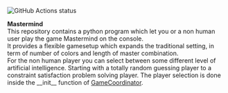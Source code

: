 ![GitHub Actions status](https://github.com/ld18/Mastermind/workflows/build/badge.svg)

<b>Mastermind</b> <br>
This repository contains a python program which let you or a non human user play the game Mastermind on the console.<br>
It provides a flexible gamesetup which expands the traditional setting, in term of number of colors and length of master combination. <br>
For the non human player you can select between some different level of artificial intelligence. Starting with a totally random guessing player to a constraint satisfaction problem solving player. The player selection is done inside the \_\_init__ function of [GameCoordinator](https://github.com/ld18/Mastermind/blob/master/GameCoordinator.py).<br><br>
